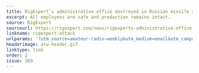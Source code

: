 ```yaml
---
title: RigExpert’s administrative office destroyed in Russian missile attack
excerpt: All employees are safe and production remains intact.
source: RigExpert
sourceurl: https://rigexpert.com/news/rigexperts-administrative-office-destroyed-in-missile-attack-production-remains-intact/
linkname: rigexpert-attack
urlparams: '?utm_source=amateur-radio-weekly&utm_medium=email&utm_campaign=newsletter'
headerimage: arw-header.gif
linktype: link
order: 2
issue: 369
---
```

